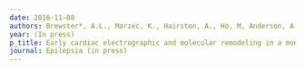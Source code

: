 ```yaml
---
date: 2016-11-08
authors: Brewster*, A.L., Marzec, K., Hairston, A., Ho, M, Anderson, A.E., Lai, Y.L.
year: (In press)
p_title: Early cardiac electrographic and molecular remodeling in a model of status epilepticus and acquired epilepsy.
journal: Epilepsia (in press)
---
```

